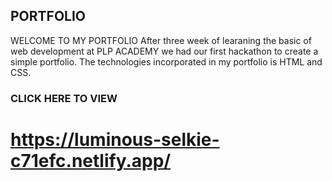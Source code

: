 ## PORTFOLIO
WELCOME TO MY PORTFOLIO
After three week of learaning the basic of web development at PLP ACADEMY we had our first hackathon to create a simple portfolio.
The technologies incorporated in my portfolio is HTML and CSS.
### CLICK HERE TO VIEW 
# https://luminous-selkie-c71efc.netlify.app/
